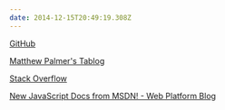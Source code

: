 ```yaml
---
date: 2014-12-15T20:49:19.308Z
---
```

[GitHub](https://github.com/)

[Matthew Palmer's Tablog](http://matthewpalmer.net/tablog/)

[Stack Overflow](http://stackoverflow.com/)

[New JavaScript Docs from MSDN!  -  Web Platform Blog](http://blog.webplatform.org/2013/04/new-msdn-js-docs/)

